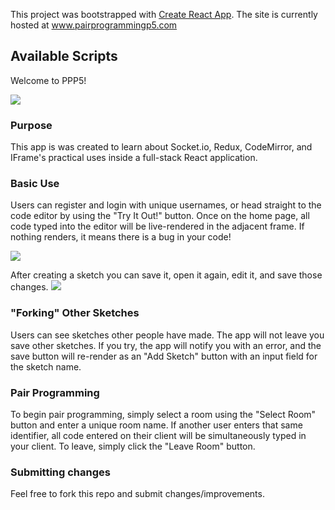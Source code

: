 This project was bootstrapped with [Create React App](https://github.com/facebook/create-react-app).
The site is currently hosted at www.pairprogrammingp5.com

## Available Scripts

Welcome to PPP5!

![](https://media.giphy.com/media/8FDv09cSS63vpgVWYY/giphy.gif)

### Purpose

This app is was created to learn about Socket.io, Redux, CodeMirror, and IFrame's practical uses inside a full-stack React application.

### Basic Use
Users can register and login with unique usernames, or head straight to the code editor by using the "Try It Out!" button.
Once on the home page, all code typed into the editor will be live-rendered in the adjacent frame. If nothing renders, it means there is a bug in your code!

![](https://media.giphy.com/media/4KFmqNlmOiPL4Yu7et/giphy.gif)

After creating a sketch you can save it, open it again, edit it, and save those changes.
![](https://media.giphy.com/media/yv3OnElBmeKTliMnHf/giphy.gif)

### "Forking" Other Sketches
Users can see sketches other people have made. The app will not leave you save other sketches. If you try, the app will notify you with an error, and the save button will re-render as an "Add Sketch" button with an input field for the sketch name.

### Pair Programming
 To begin pair programming, simply select a room using the "Select Room" button and enter a unique room name. If another user enters that same identifier, all code entered on their client will be simultaneously typed in your client. To leave, simply click the "Leave Room" button.

### Submitting changes
Feel free to fork this repo and submit changes/improvements. 
